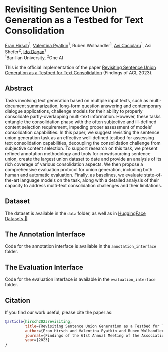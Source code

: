 # Revisiting Sentence Union Generation as a Testbed for Text Consolidation


[Eran Hirsch](https://scholar.google.com/citations?user=GPsTrDEAAAAJ)<sup>1</sup>,
[Valentina Pyatkin](https://valentinapy.github.io/)<sup>1</sup>,
Ruben Wolhandler<sup>1</sup>,
[Avi Caciularu](https://aviclu.github.io/)<sup>1</sup>,
Asi Shefer<sup>2</sup>,
[Ido Dagan](https://u.cs.biu.ac.il/~dagani/)<sup>1</sup>
<br>
<sup>1</sup>Bar-Ilan University, <sup>2</sup>One AI

This is the official implementation of the paper [Revisiting Sentence Union Generation as a Testbed for Text Consolidation](https://arxiv.org/abs/2305.15605)  (Findings of ACL 2023).

## Abstract
Tasks involving text generation based on multiple input texts, such as multi-document summarization, long-form question answering and contemporary dialogue applications, challenge models for their ability to properly consolidate partly-overlapping multi-text information.
However, these tasks entangle the consolidation phase with the often subjective and ill-defined content selection requirement, impeding proper assessment of models' consolidation capabilities. 
In this paper, we suggest revisiting the sentence union generation task as an effective well-defined testbed for assessing text consolidation capabilities, decoupling the consolidation challenge from subjective content selection.
To support research on this task, we present refined annotation methodology and tools for crowdsourcing sentence union, create the largest union dataset to date and provide an analysis of its rich coverage of various consolidation aspects.
We then propose a comprehensive evaluation protocol for union generation, including both human and automatic evaluation. 
Finally, as baselines, we evaluate state-of-the-art language models on the task, along with a detailed analysis of their capacity to address multi-text consolidation challenges and their limitations.


## Dataset

The dataset is available in the `data` folder, as well as in [HuggingFace Datasets 🤗](https://huggingface.co/datasets/biu-nlp/sentence_union_generation).

## The Annotation Interface

Code for the annotation interface is available in the `annotation_interface` folder.

## The Evaluation Interface

Code for the evaluation interface is available in the `evaluation_interface` folder.

## Citation
If you find our work useful, please cite the paper as:


```bibtex
@article{hirsch2023revisiting,
         title={Revisiting Sentence Union Generation as a Testbed for Text Consolidation},
         author={Eran Hirsch and Valentina Pyatkin and Ruben Wolhandler and Avi Caciularu and Asi Shefer and Ido Dagan},
         journal={Findings of the 61st Annual Meeting of the Association for Computational Linguistics},
         year={2023}
}
```